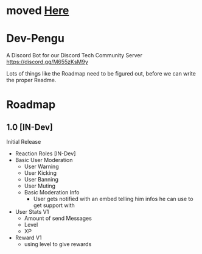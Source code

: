 # moved [Here](https://git.slpnetwork.de/Steev/Dev-Pengu)

# Dev-Pengu
A Discord Bot for our Discord Tech Community Server https://discord.gg/M655zKsM9y

Lots of things like the Roadmap need to be figured out, before we can write the proper Readme.

# Roadmap
## 1.0 [IN-Dev]
Initial Release
- Reaction Roles [IN-Dev]
- Basic User Moderation
  - User Warning
  - User Kicking
  - User Banning
  - User Muting
  - Basic Moderation Info
    - User gets notified with an embed telling him infos he can use to get support with
- User Stats V1
  - Amount of send Messages
  - Level
  - XP
- Reward V1
  - using level to give rewards
